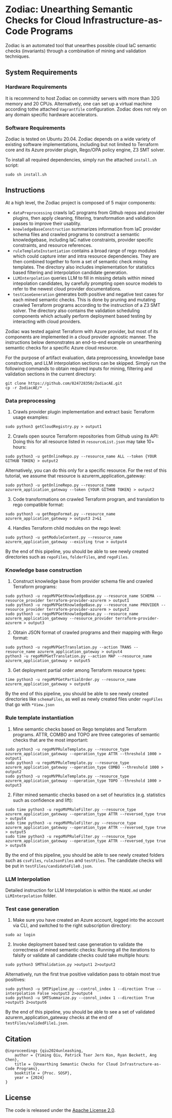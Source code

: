 # Zodiac: Unearthing Semantic Checks for Cloud Infrastructure-as-Code Programs

Zodiac is an automated tool that unearthes possible cloud IaC semantic checks (invariants) through a combination of mining and validation techniques.

## System Requirements

### Hardware Requirements
It is recommend to host Zodiac on commidty servers with more than 32G memory and 20 CPUs. Alternatively, one can set up a virtual machine according tothe attached `Vagrantfile` configuration. Zodiac does not rely on any domain specific hardware accelerators. 

### Software Requirements
Zodiac is tested on Ubuntu 20.04. Zodiac depends on a wide variety of existing software implementations, including but not limited to Terraform core and its Azure provider plugin, Rego/OPA policy engine, Z3 SMT solver. 

To install all required dependencies, simply run the attached `install.sh` script:
```
sudo sh install.sh
```
## Instructions

At a high level, the Zodiac project is composed of 5 major components: 
* `dataPreprocessing` crawls IaC programs from Github repos and provider plugins, then apply cleaning, filtering, transformation and validation passes to improve their usablity.
* `knowledgeBaseConstruction` summarizes information from IaC provider schema files and crawled programs to construct a semantic knowledgebase, including IaC native constraints, provider specific constraints, and resource references.
* `ruleTemplateInstantiation` contains a broad range of rego modules which could capture inter and intra resource dependencies. They are then combined together to form a set of semantic check mining templates. The directory also includes implementation for statistics based filtering and interpolation candidate generation.
* `LLMInterpolation` queries LLM to fill in missing details within mined intepolation candidates, by carefully prompting open source models to refer to the newest cloud provider documentations.
* `testCaseGeneration` generates both positive and negative test cases for each mined semantic checks. This is done by pruning and mutating crawled Terraform programs according to the instruction of a Z3 SMT solver. The directory also contains the validation scheduling components which actually perform deployment based testing by interacting with cloud providers.  

Zodiac was tested against Terraform with Azure provider, but most of its components are implemented in a cloud provider agnostic manner. The instructions below demonstrates an end-to-end example on unearthening semantic checks for a specific Azure cloud resource. 

For the purpose of artifact evaluation, data preprocessing, knowledge base construction, and LLM interpolation sections can be skipped.
Simply run the following commands to obtain required inputs for mining, filtering and validation sections in the current directory:

```
git clone https://github.com/824728350/ZodiacAE.git
cp -r ZodiacAE/*  .
```

### Data preprocessing
1. Crawls provider plugin implementation and extract basic Terraform usage examples:
```
sudo python3 getCloudRegistry.py > output1
```
2. Crawls open source Terraform repositories from Github using its API: 
Doing this for all resource listed in `resourceList.json` may take 10+ hours:
```
sudo python3 -u getOnlineRepo.py --resource_name ALL --token {YOUR GITHUB TOKEN} > output2
```
Alternatively, you can do this only for a specific resource. For the rest of this tutorial, we assume that resource is azurerm_application_gateway:
```
sudo python3 -u getOnlineRepo.py --resource_name azurerm_application_gateway --token {YOUR GITHUB TOKEN} > output2
```
3. Code transformations on crawled Terraform program, and translation to rego compatible format:
```
sudo python3 -u getRegoFormat.py --resource_name azurerm_application_gateway > output3 2>&1
``` 
4. Handles Terraform child modules on the rego level:
```
sudo python3 -u getModuleContent.py --resource_name azurerm_application_gateway --existing true > output4
```

By the end of this pipeline, you should be able to see newly created directories such as `repoFiles`, `folderFiles`, and `regoFiles`.

### Knowledge base construction
1. Construct knowledge base from provider schema file and crawled Terraform programs:
```
sudo python3 -u regoMVPGetKnowledgeBase.py --resource_name SCHEMA --resource_provider terraform-provider-azurerm > output1
sudo python3 -u regoMVPGetKnowledgeBase.py --resource_name PROVIDER --resource_provider terraform-provider-azurerm > output2
sudo python3 -u regoMVPGetKnowledgeBase.py --resource_name azurerm_application_gateway --resource_provider terraform-provider-azurerm > output3
```
2. Obtain JSON format of crawled programs and their mapping with Rego format:
```
sudo python3 -u regoMVPGetTranslation.py --action TRANS --resource_name azurerm_application_gateway > output4
python3 -u regoMVPGetTranslation.py --action MAP --resource_name azurerm_application_gateway > output5
```
3. Get deployment partial order among Terraform resource types:
```
time python3 -u regoMVPGetPartialOrder.py --resource_name azurerm_application_gateway > output6
```

By the end of this pipeline, you should be able to see newly created directories like `schemaFiles`, as well as newly created files under `regoFiles` that go with `*View.json`

### Rule template instantiation
1. Mine semantic checks based on Rego templates and Terraform programs. ATTR, COMBO and TOPO are three categories of semantic checks that are the most important:
```
sudo python3 -u regoMVPRuleTemplate.py --resource_type azurerm_application_gateway --operation_type ATTR --threshold 1000 > output1
sudo python3 -u regoMVPRuleTemplate.py --resource_type azurerm_application_gateway --operation_type COMBO --threshold 1000 > output2
sudo python3 -u regoMVPRuleTemplate.py --resource_type azurerm_application_gateway --operation_type TOPO --threshold 1000 > output3
```
2. Filter mined semantic checks based on a set of heuristics (e.g. statistics such as confidence and lift):
```
sudo time python3 -u regoMVPRuleFilter.py --resource_type azurerm_application_gateway --operation_type ATTR --reversed_type true > output4
sudo time python3 -u regoMVPRuleFilter.py --resource_type azurerm_application_gateway --operation_type ATTR --reversed_type true > output5
sudo time python3 -u regoMVPRuleFilter.py --resource_type azurerm_application_gateway --operation_type ATTR --reversed_type true > output6
```

By the end of this pipeline, you should be able to see newly created folders such as `csvFiles`, `ruleJsonFiles` and `testFiles`. The candidate checks will be put in `testFiles/candidateFile0.json`.

### LLM Interpolation
Detailed instruction for LLM Interpolation is within the `READE.md` under `LLMInterpolation` folder.

### Test case generation
1. Make sure you have created an Azure account, logged into the account via CLI, and switched to the right subscription directory:
```
sudo az login
```
2. Invoke deployment based test case generation to validate the correctness of mined semantic checks:
Running all the iterations to falsify or validate all candidate checks could take multiple hours:
```
sudo python3 SMTValidation.py >output1 2>output2
```
Alternatively, run the first true positive validation pass to obtain most true positives:
```
sudo python3 -u SMTPipeline.py --control_index 1 --direction True --interpolation False >output3 2>output4
sudo python3 -u SMTSummarize.py --conrol_index 1 --direction True >output5 2>output6
```

By the end of this pipeline, you should be able to see a set of validated azurerm_application_gateway checks at the end of `testFiles/validedFile1.json`.

## Citation

```
@inproceedings {qiu2024unleashing,
    author = {Yiming Qiu, Patrick Tser Jern Kon, Ryan Beckett, Ang Chen},
    title = {Unearthing Semantic Checks for Cloud Infrastructure-as-Code Programs},
    booktitle = {Proc. SOSP},
    year = {2024}
}
```

## License
The code is released under the [Apache License 2.0](https://www.apache.org/licenses/LICENSE-2.0).
